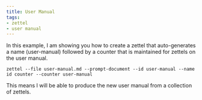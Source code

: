 ```yaml
---
title: User Manual
tags:
- zettel
- user manual
---
```

In this example, I am showing you how to create a zettel that auto-generates a name (user-manual) followed by a counter that is maintained for zettels on the user manual.

```
zettel --file user-manual.md --prompt-document --id user-manual --name id counter --counter user-manual
```

This means I will be able to produce the new user manual from a collection of zettels.
